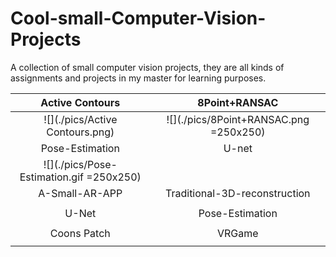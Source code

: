 # Cool-small-Computer-Vision-Projects
A collection of small computer vision projects, they are all kinds of assignments and projects in my master for learning purposes.

| Active Contours               |  8Point+RANSAC |
:------------------------------:|:-------------------------:
![](./pics/Active Contours.png) |  ![](./pics/8Point+RANSAC.png =250x250)
| Pose-Estimation |  U-net|
![](./pics/Pose-Estimation.gif =250x250)  |  ![]()
| A-Small-AR-APP        |  Traditional-3D-reconstruction |
![]()  |  ![]()
| U-Net       |  Pose-Estimation |
![]()  |  ![]()
| Coons Patch     |  VRGame |
![]()  |  ![]()
